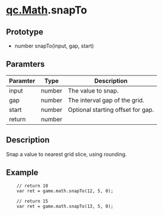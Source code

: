 # [qc.Math](README.md).snapTo

## Prototype
* number snapTo(input, gap, start)

## Paramters
| Paramter | Type | Description |
| ------------- | ------------- | -------------|
| input | number | The value to snap.   |
| gap | number | The interval gap of the grid.  |
| start | number | Optional starting offset for gap.        |
| return | number |  |

## Description
Snap a value to nearest grid slice, using rounding.

## Example
````
    // return 10
    var ret = game.math.snapTo(12, 5, 0);

    // return 15
    var ret = game.math.snapTo(13, 5, 0);
````
